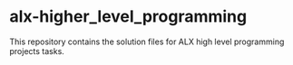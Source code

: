 # alx-higher_level_programming
This repository contains the solution files for ALX high level programming projects tasks.
